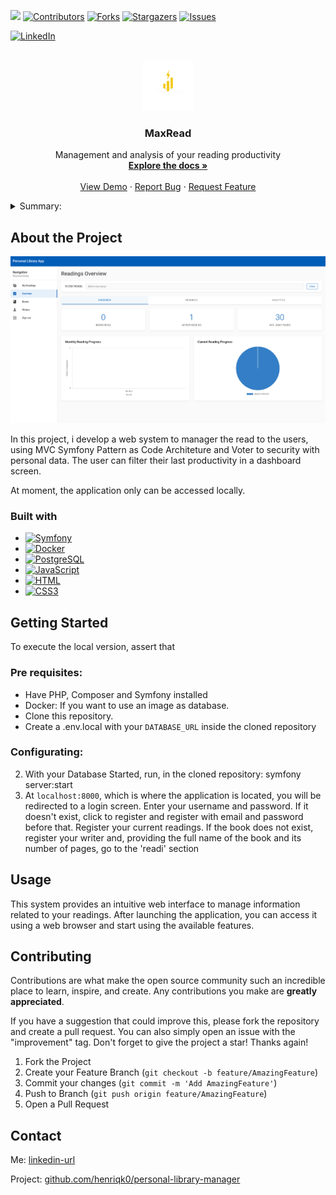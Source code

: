 <!-- Improved compatibility of back to top link: See: https://github.com/othneildrew/Best-README-Template/pull/73 -->

<a name="readme-top"></a>

<!--
*** Thanks for checking out the Best-README-Template. If you have a suggestion
*** that would make this better, please fork the repo and create a pull request
*** or simply open an issue with the tag "enhancement".
*** Don't forget to give the project a star!
*** Thanks again! Now go create something AMAZING! :D
-->

<!-- PROJECT SHIELDS -->
<!--
*** I'm using markdown "reference style" links for readability.
*** Reference links are enclosed in brackets [ ] instead of parentheses ( ).
*** See the bottom of this document for the declaration of the reference variables
*** for contributors-url, forks-url, etc. This is an optional, concise syntax you may use.
*** https://www.markdownguide.org/basic-syntax/#reference-style-links
-->

![](https://img.shields.io/static/v1?label=STATUS&message=DEVELOPING&color=GREEN&style=for-the-badge)
[![Contributors][contributors-shield]][contributors-url]
[![Forks][forks-shield]][forks-url]
[![Stargazers][stars-shield]][stars-url]
[![Issues][issues-shield]][issues-url]

<!-- [![MIT License][license-shield]][license-url] -->

[![LinkedIn][linkedin-shield]][linkedin-url]

<!-- PROJECT LOGO -->
<br />
<div align="center">
  <a href="https://github.com/henriqk0/personal-library-manager">
    <img src="read.png" alt="Logo" height="80">
  </a>

<h3 align="center">MaxRead</h3>

  <p align="center">
    Management and analysis of your reading productivity
    <br />
    <a href="https://github.com/henriqk0/personal-library-manager"><strong>Explore the docs »</strong></a>
    <br />
    <br />
    <a href="https://github.com/henriqk0/personal-library-manager">View Demo</a>
    ·
    <a href="mailto:henriquedeslima2811@gmail.com?subject=BugReport">Report Bug</a>
    ·
    <a href="mailto:henriquedeslima2811@gmail.com?subject=RequestFeature">Request Feature</a>
  </p>
</div>

<!-- TABLE OF CONTENTS -->
<details>
  <summary>Summary:</summary>
  <ol>
    <li>
      <a href="#about-the-project">About the Project</a>
      <ul>
        <li><a href="#built-with">Built with</a></li>
      </ul>
    </li>
    <li>
      <a href="#getting-started">Starting</a>
      <ul>
        <li><a href="#prerequisites">Pre requisites</a></li>
        <li><a href="#installation">Installation</a></li>
      </ul>
    </li>
    <li><a href="#usage">Usage</a></li>
    <li><a href="#roadmap">Roadmap</a></li>
    <li><a href="#contributing">Contributing</a></li>
    <!-- <li><a href="#license">License</a></li> -->
    <li><a href="#contact">Contact</a></li>
  </ol>
</details>

<!-- ABOUT THE PROJECT -->

## About the Project

[![SymfonyMaxRead][product-screenshot]]()

In this project, i develop a web system to manager the read to the users, using MVC Symfony Pattern as Code Architeture and Voter to security with personal data. The user can filter their last productivity in a dashboard screen.

At moment, the application only can be accessed locally.

### Built with

- [![Symfony][Symfony.js]][Symfony-url]
- [![Docker][Docker.js]][Docker-url]
- [![PostgreSQL][PostgreSQL.js]][PostgreSQL-url]
- [![JavaScript][JavaScript.js]][JavaScript-url]
- [![HTML][HTML.js]][HTML-url]
- [![CSS3][CSS3.js]][CSS3-url]

<!-- GETTING STARTED -->

## Getting Started

To execute the local version, assert that

### Pre requisites:

- Have PHP, Composer and Symfony installed
- Docker: If you want to use an image as database.
- Clone this repository.
- Create a .env.local with your `DATABASE_URL` inside the cloned repository

### Configurating:

2. With your Database Started, run, in the cloned repository: symfony server:start
3. At `localhost:8000`, which is where the application is located, you will be redirected to a login screen. Enter your username and password. If it doesn't exist, click to register and register with email and password before that. Register your current readings. If the book does not exist, register your writer and, providing the full name of the book and its number of pages, go to the 'readi' section

<!-- USAGE EXAMPLES -->

## Usage

This system provides an intuitive web interface to manage information related to your readings. After launching the application, you can access it using a web browser and start using the available features.

<!--

## Roadmap

- [ ] Feature 1
- [ ] Feature 2
- [ ] Feature 3
    - [ ] Nested Feature

-->

<!-- CONTRIBUTING -->

## Contributing

Contributions are what make the open source community such an incredible place to learn, inspire, and create. Any contributions you make are **greatly appreciated**.

If you have a suggestion that could improve this, please fork the repository and create a pull request. You can also simply open an issue with the "improvement" tag.
Don't forget to give the project a star! Thanks again!

1. Fork the Project
2. Create your Feature Branch (`git checkout -b feature/AmazingFeature`)
3. Commit your changes (`git commit -m 'Add AmazingFeature'`)
4. Push to Branch (`git push origin feature/AmazingFeature`)
5. Open a Pull Request

<!-- LICENSE -->
<!-- ## License

Distributed under the Apache 2.0 License. See `LICENSE` for more information. -->

<!-- CONTACT -->

## Contact

Me: [linkedin-url]

Project: [github.com/henriqk0/personal-library-manager](https://github.com/henriqk0/personal-library-manager/tree/main)

<!-- MARKDOWN LINKS & IMAGES -->
<!-- https://www.markdownguide.org/basic-syntax/#reference-style-links -->

[Symfony-url]: https://symfony.com
[Symfony.js]: https://img.shields.io/badge/Symfony-black?logo=symfony
[PostgreSQL-url]: https://www.postgresql.org/
[CSS3-url]: https://developer.mozilla.org/docs/Web/CSS
[CSS3.js]: https://img.shields.io/static/v1?style=for-the-badge&message=CSS3&color=264DE4&logo=css3&logoColor=FFFFFF&label=
[HTML-url]: https://developer.mozilla.org/en-US/docs/Web/HTML
[HTML.js]: https://img.shields.io/static/v1?style=for-the-badge&message=HTML&color=E34F26&logo=HTML5&logoColor=FFFFFF&label=
[JavaScript-url]: https://developer.mozilla.org/en-US/docs/Web/JavaScript
[JavaScript.js]: https://img.shields.io/static/v1?style=for-the-badge&message=JavaScript&color=F7DF1E&logo=JavaScript&logoColor=FFFFFF&label=
[PostgreSQL.js]: https://img.shields.io/static/v1?style=for-the-badge&message=PostgreSQL&color=336791&logo=PostgreSQL&logoColor=FFFFFF&label=
[Docker-url]: https://www.docker.com/
[Docker.js]: https://img.shields.io/static/v1?style=for-the-badge&message=Docker&color=2496ED&logo=Docker&logoColor=FFFFFF&label=
[contributors-shield]: https://img.shields.io/github/contributors/henriqk0/personal-library-manager.svg?style=for-the-badge
[contributors-url]: https://github.com/henriqk0/personal-library-manager/graphs/contributors
[forks-shield]: https://img.shields.io/github/forks/henriqk0/personal-library-manager.svg?style=for-the-badge
[forks-url]: https://github.com/henriqk0/personal-library-manager/network/members
[stars-shield]: https://img.shields.io/github/stars/henriqk0/personal-library-manager.svg?style=for-the-badge
[stars-url]: https://github.com/henriqk0/personal-library-manager/stargazers
[issues-shield]: https://img.shields.io/github/issues/henriqk0/personal-library-manager.svg?style=for-the-badge
[issues-url]: https://github.com/henriqk0/personal-library-manager/issues

<!-- [license-shield]: https://img.shields.io/github/license/henriqk0/personal-library-manager.svg?style=for-the-badge
[license-url]: https://github.com/henriqk0/personal-library-manager/blob/main/LICENSE -->

[linkedin-shield]: https://img.shields.io/badge/-LinkedIn-black.svg?style=for-the-badge&logo=linkedin&colorB=555
[linkedin-url]: https://www.linkedin.com/in/henriqdeslima/
[product-screenshot]: https://github.com/henriqk0/personal-library-manager/blob/main/2readme/image.png
